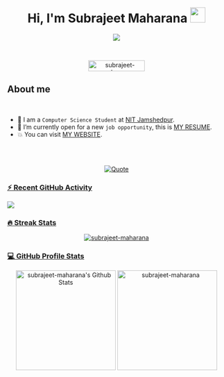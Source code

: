 <h1 align="center">Hi, I'm Subrajeet Maharana <img src="https://media.giphy.com/media/hvRJCLFzcasrR4ia7z/giphy.gif" width="35"></h1>

<p align="center">
    <a href="https://github.com/DenverCoder1/readme-typing-svg">
        <img src="https://readme-typing-svg.herokuapp.com?font=monospace&color=808080&size=25&center=true&vCenter=true&width=600&height=100&lines=Full+Stack+Web+Developer;Computer+Science+Student+@NIT+Jamshedpur;">
    </a>
</p>

<br>

<p align="center"> 
	<img src="https://komarev.com/ghpvc/?username=subrajeet-maharana&color=blueviolet" alt="subrajeet-maharana" height=25px, width=130px/> 
</p>

##  About me

<br>

- :school: I am a `Computer Science Student` at [NIT Jamshedpur](https://www.nitjsr.ac.in/).
- :thinking: I’m currently open for a new `job opportunity`, this is [MY RESUME](https://subrajeet-maharana.vercel.app/SubrajeetResume.pdf).
- :boom: You can visit [MY WEBSITE](https://subrajeet-maharana.vercel.app/).
<br>

<br>
<p align = "center">
	<a href="https://github.com/piyushsuthar/github-readme-quotes"> <img alt = "Quote" src="https://quotes-github-readme.vercel.app/api?type=horizontal&theme=nord_latte&animation=grow_out_in&quoteCategory=programming">
</p>

<h3>⚡ Recent GitHub Activity</h3>

<img src="https://github-readme-activity-graph.vercel.app/graph?username=subrajeet-maharana&bg_color=1a1b27&color=aa82d9&line=628edb&point=64bfaf&area=true&hide_border=true)(https://github.com/ashutosh00710/github-readme-activity-graph)">

<h3> 🔥 Streak Stats</h3>

<p align="center"><img src="https://github-readme-streak-stats.herokuapp.com/?user=subrajeet-maharana&theme=tokyonight_duo" alt="subrajeet-maharana" /></p>

<h3>💻 GitHub Profile Stats</h3>

<p align="center">
    <a href="https://github.com/anuraghazra/github-readme-stats">
	    <img alt="subrajeet-maharana's Github Stats" src="https://github-readme-stats.vercel.app/api?username=subrajeet-maharana&show_icons=true&count_private=true&locale=en&theme=tokyonight&layout=compact" height="230px"/></a>
	  <img src="https://github-readme-stats.vercel.app/api/top-langs?username=subrajeet-maharana&langs_count=10&show_icons=true&locale=en&theme=tokyonight" alt="subrajeet-maharana" height="230px"/>
<br/>
